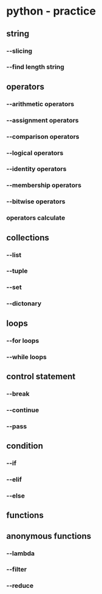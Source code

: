 # python - practice

## string

### --slicing
### --find length string

## operators
### --arithmetic operators
### --assignment operators
### --comparison operators
### --logical operators
### --identity operators
### --membership operators
### --bitwise operators

### operators calculate

## collections
### --list
### --tuple
### --set
### --dictonary

## loops 
### --for loops
### --while loops

## control statement
### --break
### --continue
### --pass

## condition
### --if
### --elif
### --else

## functions

## anonymous functions
### --lambda
### --filter
### --reduce

